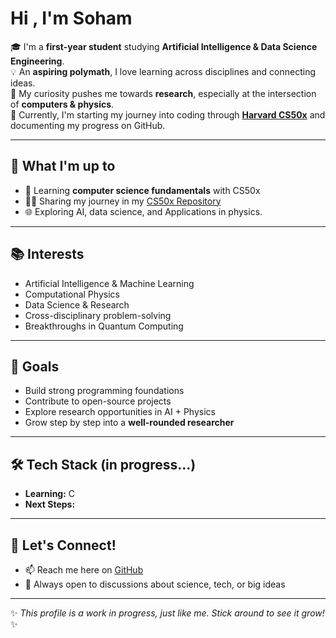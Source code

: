 # Hi , I'm Soham  

🎓 I'm a **first-year student** studying **Artificial Intelligence & Data Science Engineering**.  
💡 An **aspiring polymath**, I love learning across disciplines and connecting ideas.  
🔭 My curiosity pushes me towards **research**, especially at the intersection of **computers & physics**.  
🌱 Currently, I'm starting my journey into coding through **[Harvard CS50x](https://cs50.harvard.edu/x/)** and documenting my progress on GitHub.  

---

## 🚀 What I'm up to
- 📘 Learning **computer science fundamentals** with CS50x  
- 🧑‍💻 Sharing my journey in my [CS50x Repository](https://github.com/sohmh/CS50x-progress)  
- 🌐 Exploring AI, data science, and Applications in physics.

---

## 📚 Interests
- Artificial Intelligence & Machine Learning  
- Computational Physics  
- Data Science & Research  
- Cross-disciplinary problem-solving
- Breakthroughs in Quantum Computing

---

## 🌟 Goals
- Build strong programming foundations  
- Contribute to open-source projects  
- Explore research opportunities in AI + Physics  
- Grow step by step into a **well-rounded researcher**  

---

## 🛠️ Tech Stack (in progress...)
- **Learning:** C 
- **Next Steps:** 

---

## 🤝 Let's Connect!
- 📫 Reach me here on [GitHub](https://github.com/sohmh)  
- 💭 Always open to discussions about science, tech, or big ideas  

---

✨ *This profile is a work in progress, just like me. Stick around to see it grow!* ✨

